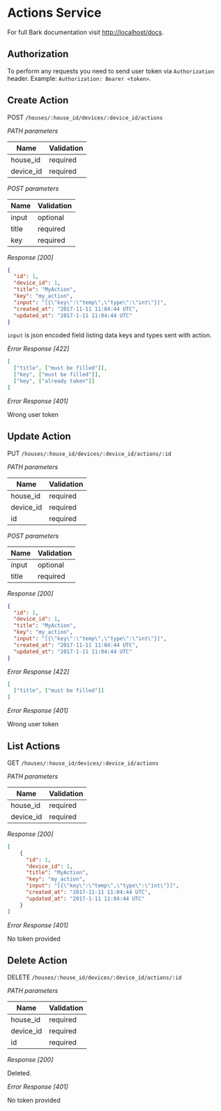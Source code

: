 # Actions Service

For full Bark documentation visit [http://localhost/docs](http://localhost/docs).

## Authorization

To perform any requests you need to send user token via `Authorization` header. Example:
`Authorization: Bearer <token>`.

## Create Action

POST `/houses/:house_id/devices/:device_id/actions`

*PATH parameters*

Name         | Validation
------------ | ------------- 
house_id     | required
device_id    | required


*POST parameters*

Name          | Validation
------------  | -------------
input         | optional 
title         | required
key           | required

*Response [200]*

```json
{
  "id": 1,
  "device_id": 1,
  "title": "MyAction",
  "key": "my_action",
  "input": "[{\"key\":\"temp\",\"type\":\"int\"}]",
  "created_at": "2017-11-11 11:04:44 UTC",
  "updated_at": "2017-1-11 11:04:44 UTC"
}
```

`input` is json encoded field listing data keys and types sent with action.

*Error Response [422]*

```json
[
  ["title", ["must be filled"]],
  ["key", ["must be filled"]],
  ["key", ["already taken"]]
]
```

*Error Response [401]*

Wrong user token

## Update Action

PUT `/houses/:house_id/devices/:device_id/actions/:id`

*PATH parameters*

Name         | Validation
------------ | ------------- 
house_id     | required
device_id    | required
id           | required


*POST parameters*

Name          | Validation
------------  | -------------
input         | optional 
title         | required

*Response [200]*

```json
{
  "id": 1,
  "device_id": 1,
  "title": "MyAction",
  "key": "my_action",
  "input": "[{\"key\":\"temp\",\"type\":\"int\"}]",
  "created_at": "2017-11-11 11:04:44 UTC",
  "updated_at": "2017-1-11 11:04:44 UTC"
}
```

*Error Response [422]*

```json
[
  ["title", ["must be filled"]]
]
```

*Error Response [401]*

Wrong user token

## List Actions

GET `/houses/:house_id/devices/:device_id/actions`

*PATH parameters*

Name         | Validation
------------ | ------------- 
house_id     | required
device_id    | required

*Response [200]*

```json
[
    {
      "id": 1,
      "device_id": 1,
      "title": "MyAction",
      "key": "my_action",
      "input": "[{\"key\":\"temp\",\"type\":\"int\"}]",
      "created_at": "2017-11-11 11:04:44 UTC",
      "updated_at": "2017-1-11 11:04:44 UTC"
    }
]
```

*Error Response [401]*

No token provided

## Delete Action

DELETE `/houses/:house_id/devices/:device_id/actions/:id`


*PATH parameters*

Name         | Validation
------------ | ------------- 
house_id     | required
device_id    | required
id           | required

*Response [200]*

Deleted.

*Error Response [401]*

No token provided